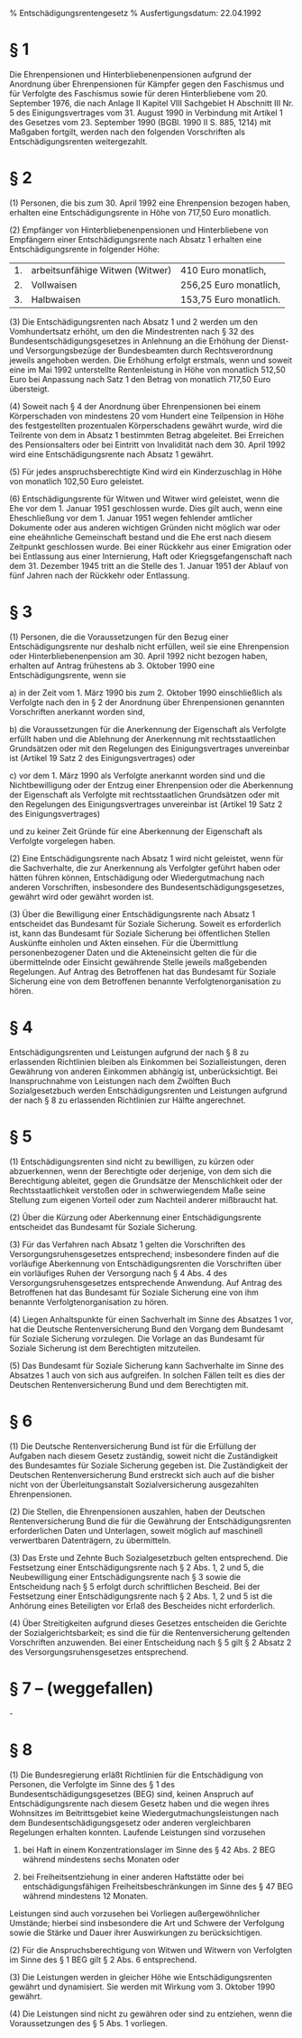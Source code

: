 % Entschädigungsrentengesetz
% Ausfertigungsdatum: 22.04.1992
 
# § 1

Die Ehrenpensionen und Hinterbliebenenpensionen aufgrund der Anordnung über Ehrenpensionen für Kämpfer gegen den Faschismus und für Verfolgte des Faschismus sowie für deren Hinterbliebene vom 20. September 1976, die nach Anlage II Kapitel VIII Sachgebiet H Abschnitt III Nr. 5 des Einigungsvertrages vom 31. August 1990 in Verbindung mit Artikel 1 des Gesetzes vom 23. September 1990 (BGBl. 1990 II S. 885, 1214) mit Maßgaben fortgilt, werden nach den folgenden Vorschriften als Entschädigungsrenten weitergezahlt.

# § 2

(1) Personen, die bis zum 30. April 1992 eine Ehrenpension bezogen haben, erhalten eine Entschädigungsrente in Höhe von 717,50 Euro monatlich.

(2) Empfänger von Hinterbliebenenpensionen und Hinterbliebene von Empfängern einer Entschädigungsrente nach Absatz 1 erhalten eine Entschädigungsrente in folgender Höhe:  

|     |                                 |                        |
|:----|:--------------------------------|:-----------------------|
| 1\. | arbeitsunfähige Witwen (Witwer) | 410 Euro monatlich,    |
| 2\. | Vollwaisen                      | 256,25 Euro monatlich, |
| 3\. | Halbwaisen                      | 153,75 Euro monatlich. |

(3) Die Entschädigungsrenten nach Absatz 1 und 2 werden um den Vomhundertsatz erhöht, um den die Mindestrenten nach § 32 des Bundesentschädigungsgesetzes in Anlehnung an die Erhöhung der Dienst- und Versorgungsbezüge der Bundesbeamten durch Rechtsverordnung jeweils angehoben werden. Die Erhöhung erfolgt erstmals, wenn und soweit eine im Mai 1992 unterstellte Rentenleistung in Höhe von monatlich 512,50 Euro bei Anpassung nach Satz 1 den Betrag von monatlich 717,50 Euro übersteigt.

(4) Soweit nach § 4 der Anordnung über Ehrenpensionen bei einem Körperschaden von mindestens 20 vom Hundert eine Teilpension in Höhe des festgestellten prozentualen Körperschadens gewährt wurde, wird die Teilrente von dem in Absatz 1 bestimmten Betrag abgeleitet. Bei Erreichen des Pensionsalters oder bei Eintritt von Invalidität nach dem 30. April 1992 wird eine Entschädigungsrente nach Absatz 1 gewährt.

(5) Für jedes anspruchsberechtigte Kind wird ein Kinderzuschlag in Höhe von monatlich 102,50 Euro geleistet.

(6) Entschädigungsrente für Witwen und Witwer wird geleistet, wenn die Ehe vor dem 1. Januar 1951 geschlossen wurde. Dies gilt auch, wenn eine Eheschließung vor dem 1. Januar 1951 wegen fehlender amtlicher Dokumente oder aus anderen wichtigen Gründen nicht möglich war oder eine eheähnliche Gemeinschaft bestand und die Ehe erst nach diesem Zeitpunkt geschlossen wurde. Bei einer Rückkehr aus einer Emigration oder bei Entlassung aus einer Internierung, Haft oder Kriegsgefangenschaft nach dem 31. Dezember 1945 tritt an die Stelle des 1. Januar 1951 der Ablauf von fünf Jahren nach der Rückkehr oder Entlassung.

# § 3

(1) Personen, die die Voraussetzungen für den Bezug einer Entschädigungsrente nur deshalb nicht erfüllen, weil sie eine Ehrenpension oder Hinterbliebenenpension am 30. April 1992 nicht bezogen haben, erhalten auf Antrag frühestens ab 3. Oktober 1990 eine Entschädigungsrente, wenn sie

a) in der Zeit vom 1. März 1990 bis zum 2. Oktober 1990 einschließlich als Verfolgte nach den in § 2 der Anordnung über Ehrenpensionen genannten Vorschriften anerkannt worden sind,

b) die Voraussetzungen für die Anerkennung der Eigenschaft als Verfolgte erfüllt haben und die Ablehnung der Anerkennung mit rechtsstaatlichen Grundsätzen oder mit den Regelungen des Einigungsvertrages unvereinbar ist (Artikel 19 Satz 2 des Einigungsvertrages) oder

c) vor dem 1. März 1990 als Verfolgte anerkannt worden sind und die Nichtbewilligung oder der Entzug einer Ehrenpension oder die Aberkennung der Eigenschaft als Verfolgte mit rechtsstaatlichen Grundsätzen oder mit den Regelungen des Einigungsvertrages unvereinbar ist (Artikel 19 Satz 2 des Einigungsvertrages)

und zu keiner Zeit Gründe für eine Aberkennung der Eigenschaft als Verfolgte vorgelegen haben.

(2) Eine Entschädigungsrente nach Absatz 1 wird nicht geleistet, wenn für die Sachverhalte, die zur Anerkennung als Verfolgter geführt haben oder hätten führen können, Entschädigung oder Wiedergutmachung nach anderen Vorschriften, insbesondere des Bundesentschädigungsgesetzes, gewährt wird oder gewährt worden ist.

(3) Über die Bewilligung einer Entschädigungsrente nach Absatz 1 entscheidet das Bundesamt für Soziale Sicherung. Soweit es erforderlich ist, kann das Bundesamt für Soziale Sicherung bei öffentlichen Stellen Auskünfte einholen und Akten einsehen. Für die Übermittlung personenbezogener Daten und die Akteneinsicht gelten die für die übermittelnde oder Einsicht gewährende Stelle jeweils maßgebenden Regelungen. Auf Antrag des Betroffenen hat das Bundesamt für Soziale Sicherung eine von dem Betroffenen benannte Verfolgtenorganisation zu hören.

# § 4

Entschädigungsrenten und Leistungen aufgrund der nach § 8 zu erlassenden Richtlinien bleiben als Einkommen bei Sozialleistungen, deren Gewährung von anderen Einkommen abhängig ist, unberücksichtigt. Bei Inanspruchnahme von Leistungen nach dem Zwölften Buch Sozialgesetzbuch werden Entschädigungsrenten und Leistungen aufgrund der nach § 8 zu erlassenden Richtlinien zur Hälfte angerechnet.

# § 5

(1) Entschädigungsrenten sind nicht zu bewilligen, zu kürzen oder abzuerkennen, wenn der Berechtigte oder derjenige, von dem sich die Berechtigung ableitet, gegen die Grundsätze der Menschlichkeit oder der Rechtsstaatlichkeit verstoßen oder in schwerwiegendem Maße seine Stellung zum eigenen Vorteil oder zum Nachteil anderer mißbraucht hat.

(2) Über die Kürzung oder Aberkennung einer Entschädigungsrente entscheidet das Bundesamt für Soziale Sicherung.

(3) Für das Verfahren nach Absatz 1 gelten die Vorschriften des Versorgungsruhensgesetzes entsprechend; insbesondere finden auf die vorläufige Aberkennung von Entschädigungsrenten die Vorschriften über ein vorläufiges Ruhen der Versorgung nach § 4 Abs. 4 des Versorgungsruhensgesetzes entsprechende Anwendung. Auf Antrag des Betroffenen hat das Bundesamt für Soziale Sicherung eine von ihm benannte Verfolgtenorganisation zu hören.

(4) Liegen Anhaltspunkte für einen Sachverhalt im Sinne des Absatzes 1 vor, hat die Deutsche Rentenversicherung Bund den Vorgang dem Bundesamt für Soziale Sicherung vorzulegen. Die Vorlage an das Bundesamt für Soziale Sicherung ist dem Berechtigten mitzuteilen.

(5) Das Bundesamt für Soziale Sicherung kann Sachverhalte im Sinne des Absatzes 1 auch von sich aus aufgreifen. In solchen Fällen teilt es dies der Deutschen Rentenversicherung Bund und dem Berechtigten mit.

# § 6

(1) Die Deutsche Rentenversicherung Bund ist für die Erfüllung der Aufgaben nach diesem Gesetz zuständig, soweit nicht die Zuständigkeit des Bundesamtes für Soziale Sicherung gegeben ist. Die Zuständigkeit der Deutschen Rentenversicherung Bund erstreckt sich auch auf die bisher nicht von der Überleitungsanstalt Sozialversicherung ausgezahlten Ehrenpensionen.

(2) Die Stellen, die Ehrenpensionen auszahlen, haben der Deutschen Rentenversicherung Bund die für die Gewährung der Entschädigungsrenten erforderlichen Daten und Unterlagen, soweit möglich auf maschinell verwertbaren Datenträgern, zu übermitteln.

(3) Das Erste und Zehnte Buch Sozialgesetzbuch gelten entsprechend. Die Festsetzung einer Entschädigungsrente nach § 2 Abs. 1, 2 und 5, die Neubewilligung einer Entschädigungsrente nach § 3 sowie die Entscheidung nach § 5 erfolgt durch schriftlichen Bescheid. Bei der Festsetzung einer Entschädigungsrente nach § 2 Abs. 1, 2 und 5 ist die Anhörung eines Beteiligten vor Erlaß des Bescheides nicht erforderlich.

(4) Über Streitigkeiten aufgrund dieses Gesetzes entscheiden die Gerichte der Sozialgerichtsbarkeit; es sind die für die Rentenversicherung geltenden Vorschriften anzuwenden. Bei einer Entscheidung nach § 5 gilt § 2 Absatz 2 des Versorgungsruhensgesetzes entsprechend.

# § 7 – (weggefallen)

\-

# § 8

(1) Die Bundesregierung erläßt Richtlinien für die Entschädigung von Personen, die Verfolgte im Sinne des § 1 des Bundesentschädigungsgesetzes (BEG) sind, keinen Anspruch auf Entschädigungsrente nach diesem Gesetz haben und die wegen ihres Wohnsitzes im Beitrittsgebiet keine Wiedergutmachungsleistungen nach dem Bundesentschädigungsgesetz oder anderen vergleichbaren Regelungen erhalten konnten. Laufende Leistungen sind vorzusehen

1. bei Haft in einem Konzentrationslager im Sinne des § 42 Abs. 2 BEG während mindestens sechs Monaten oder

2. bei Freiheitsentziehung in einer anderen Haftstätte oder bei entschädigungsfähigen Freiheitsbeschränkungen im Sinne des § 47 BEG während mindestens 12 Monaten.

Leistungen sind auch vorzusehen bei Vorliegen außergewöhnlicher Umstände; hierbei sind insbesondere die Art und Schwere der Verfolgung sowie die Stärke und Dauer ihrer Auswirkungen zu berücksichtigen.

(2) Für die Anspruchsberechtigung von Witwen und Witwern von Verfolgten im Sinne des § 1 BEG gilt § 2 Abs. 6 entsprechend.

(3) Die Leistungen werden in gleicher Höhe wie Entschädigungsrenten gewährt und dynamisiert. Sie werden mit Wirkung vom 3. Oktober 1990 gewährt.

(4) Die Leistungen sind nicht zu gewähren oder sind zu entziehen, wenn die Voraussetzungen des § 5 Abs. 1 vorliegen.
